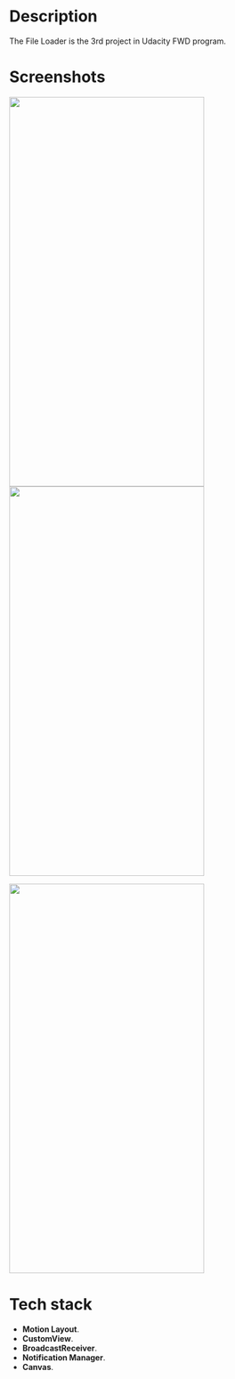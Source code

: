 # Description

The File Loader is the 3rd project in Udacity FWD program.

# Screenshots
<img src="https://user-images.githubusercontent.com/79477855/195310332-fd407e3e-ac6f-4bb5-8180-e96b7ec9d0ff.png" width="350" height="700"> <img src="https://user-images.githubusercontent.com/79477855/195310472-c9dd3814-aee0-4a09-bab7-1367db7f3f69.png" width="350" height="700">

<img src="https://user-images.githubusercontent.com/79477855/195310481-04dec7b2-7658-451b-a16c-61d1ad1f771d.png" width="350" height="700"> 

# Tech stack
* **Motion Layout**.
* **CustomView**.
* **BroadcastReceiver**.
* **Notification Manager**.
* **Canvas**.
